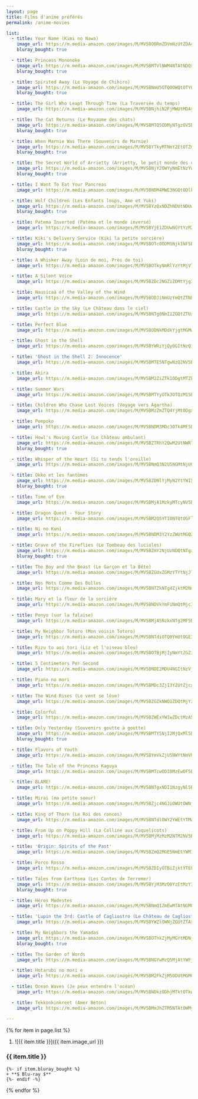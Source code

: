 ```yaml
---
layout: page
title: Films d'anime préférés
permalink: /anime-movies

list:
  - title: Your Name (Kimi no Nawa)
    image_url: https://m.media-amazon.com/images/M/MV5BODRmZDVmNzUtZDA4ZC00NjhkLWI2M2UtN2M0ZDIzNDcxYThjL2ltYWdlXkEyXkFqcGdeQXVyNTk0MzMzODA@._V1_UX1000_.jpg
    bluray_bought: true

  - title: Princess Mononoke
    image_url: https://m.media-amazon.com/images/M/MV5BMTVlNWM4NTAtNDQxYi00YWU5LWIwM2MtZmVjYWFmODZiODE5XkEyXkFqcGdeQXVyNjU0OTQ0OTY@._V1_UX1000_.jpg
    bluray_bought: true

  - title: Spirited Away (Le Voyage de Chihiro)
    image_url: https://m.media-amazon.com/images/M/MV5BNmU5OTQ0OWQtOTY0OS00Yjg4LWE1NDYtNDRhYWMxYWY4OTMwXkEyXkFqcGdeQXVyNjU0OTQ0OTY@._V1_UX1000_.jpg
    bluray_bought: true

  - title: The Girl Who Leapt Through Time (La Traversée du temps)
    image_url: https://m.media-amazon.com/images/M/MV5BNjhiN2FjMWUtMDAyMi00ODJkLWE3MDgtODJlYTA1NDk5M2MyXkEyXkFqcGdeQXVyMTMxODk2OTU@._V1_UX1000_.jpg

  - title: The Cat Returns (Le Royaume des chats)
    image_url: https://m.media-amazon.com/images/M/MV5BMTQ5ODMyNTgzOV5BMl5BanBnXkFtZTcwNDM4ODAyNw@@._V1_UX1000_.jpg
    bluray_bought: true

  - title: When Marnie Was There (Souvenirs de Marnie)
    image_url: https://m.media-amazon.com/images/M/MV5BYTkyMTNmY2EtOTZmYi00YWU4LTgxN2UtZWU0NTI0OGFkMWRjXkEyXkFqcGdeQXVyMzg2MzE2OTE@._V1_UX1000_.jpg
    bluray_bought: true

  - title: The Secret World of Arrietty (Arrietty, le petit monde des chapardeurs)
    image_url: https://m.media-amazon.com/images/M/MV5BNjY2OWYyNmEtNzYwMy00OGU4LWI4YzgtMWZjZDUwYWZlYjA3XkEyXkFqcGdeQXVyODU2MDg1NzU@._V1_UX1000_.jpg
    bluray_bought: true

  - title: I Want To Eat Your Pancreas
    image_url: https://m.media-amazon.com/images/M/MV5BNDM4MWE3NGQtODlkYS00NWU5LTg3ZjMtMTEyNjljOWI4NWIxXkEyXkFqcGdeQXVyNzkzODk2Mzc@._V1_UX1000_.jpg

  - title: Wolf Children (Les Enfants loups, Ame et Yuki)
    image_url: https://m.media-amazon.com/images/M/MV5BYzQxNDZhNDUtNDUwOC00NjQyLTg2OWUtZWVlYThjYjYyMTc2XkEyXkFqcGdeQXVyNTAyODkwOQ@@._V1_UX1000_.jpg
    bluray_bought: true

  - title: Patema Inverted (Patéma et le monde inversé)
    image_url: https://m.media-amazon.com/images/M/MV5BYjE1ZDUwNGYtYzM2Ni00NzhiLWFjOTAtMDM4ZDRiNzM5NTkxXkEyXkFqcGdeQXVyMjQ1NjEyNzE@._V1_UX1000_.jpg

  - title: Kiki's Delivery Service (Kiki la petite sorcière)
    image_url: https://m.media-amazon.com/images/M/MV5BOTc0ODM1Njk1NF5BMl5BanBnXkFtZTcwMDI5OTEyNw@@._V1_UX1000_.jpg
    bluray_bought: true

  - title: A Whisker Away (Loin de moi, Près de toi)
    image_url: https://m.media-amazon.com/images/M/MV5BOTkyNmRlYzYtMjVlOC00ZjJjLWE2YzgtMmM5Mjg3MmIyMmU3XkEyXkFqcGdeQXVyODc0OTEyNDU@._V1_UX1000_.jpg

  - title: A Silent Voice
    image_url: https://m.media-amazon.com/images/M/MV5BZDc2NGZiZDMtYjg3Ni00ZDhkLThlYWEtMzQwMDBlZDQzOWQ2XkEyXkFqcGdeQXVyNjc3OTE4Nzk@._V1_UX1000_.jpg

  - title: Nausicaä of the Valley of the Wind
    image_url: https://m.media-amazon.com/images/M/MV5BODJiNmUzYmQtZTNhNS00NjY0LThmYjMtOTliOTM1NTdkYzY1XkEyXkFqcGdeQXVyNjU0OTQ0OTY@._V1_UX1000_.jpg

  - title: Castle in the Sky (Le Château dans le ciel)
    image_url: https://m.media-amazon.com/images/M/MV5BNTg0NmI1ZGQtZTUxNC00NTgxLThjMDUtZmRlYmEzM2MwOWYwXkEyXkFqcGdeQXVyMzM4MjM0Nzg@._V1_UX1000_.jpg

  - title: Perfect Blue
    image_url: https://m.media-amazon.com/images/M/MV5BODNkMDdkYjgtMGMwNy00OGRkLWJjYTUtMjMwMWE1N2E2ZTc0XkEyXkFqcGdeQXVyNjUxMDQ0MTg@._V1_UX1000_.jpg

  - title: Ghost in the Shell
    image_url: https://m.media-amazon.com/images/M/MV5BYWRiYjQyOGItNzQ1Mi00MGI1LWE3NjItNTg1ZDQwNjUwNDM2XkEyXkFqcGdeQXVyNTAyODkwOQ@@._V1_UX1000_.jpg

  - title: 'Ghost in the Shell 2: Innocence'
    image_url: https://m.media-amazon.com/images/M/MV5BMTE5NTgwNzQ2NV5BMl5BanBnXkFtZTYwOTM4MTY3._V1_UX1000_.jpg

  - title: Akira
    image_url: https://m.media-amazon.com/images/M/MV5BM2ZiZTk1ODgtMTZkNS00NTYxLWIxZTUtNWExZGYwZTRjODViXkEyXkFqcGdeQXVyMTE2MzA3MDM@._V1_UX1000_.jpg

  - title: Summer Wars
    image_url: https://m.media-amazon.com/images/M/MV5BMTYyOTk3OTQzM15BMl5BanBnXkFtZTcwMjU4NDYyNA@@._V1_UX1000_.jpg

  - title: Children Who Chase Lost Voices (Voyage vers Agartha)
    image_url: https://m.media-amazon.com/images/M/MV5BMzZmZTQ4YjMtODgxYS00NDBlLTgyYWYtNWFkNjVhZGUyODRlL2ltYWdlXkEyXkFqcGdeQXVyNTAyODkwOQ@@._V1_UX1000_.jpg

  - title: Pompoko
    image_url: https://m.media-amazon.com/images/M/MV5BNDM3MDc3OTk4MF5BMl5BanBnXkFtZTcwMzQ2ODIyNw@@._V1_UX1000_.jpg

  - title: Howl's Moving Castle (Le Château ambulant)
    image_url: https://m.media-amazon.com/images/M/MV5BZTRhY2QwM2UtNWRlNy00ZWQwLTg3MjktZThmNjQ3NTdjN2IxXkEyXkFqcGdeQXVyMzg2MzE2OTE@._V1_UX1000_.jpg
    bluray_bought: true

  - title: Whisper of the Heart (Si tu tends l'oreille)
    image_url: https://m.media-amazon.com/images/M/MV5BNmQ3N2U5NGMtNjU0MS00YTQzLWE1ZDctZDU5M2M5NTNjOGRmXkEyXkFqcGdeQXVyNTAyODkwOQ@@._V1_UX1000_.jpg

  - title: Okko et les fantômes
    image_url: https://m.media-amazon.com/images/M/MV5BZDNlYjMyN2YtYWI5OC00MTY0LTgxZWQtZDAwZWFjNzhlOGVjXkEyXkFqcGdeQXVyNjYxNzY5MjE@._V1_UX1000_.jpg
    bluray_bought: true

  - title: Time of Eve
    image_url: https://m.media-amazon.com/images/M/MV5BMjA1MzkyMTcyNV5BMl5BanBnXkFtZTcwNzA3MDk2OA@@._V1_UX1000_.jpg

  - title: Dragon Quest - Your Story
    image_url: https://m.media-amazon.com/images/M/MV5BM2Q5YTI0NTQtOGFlOC00MTEzLTg2NDYtM2VhNDk1ZTllNTNiXkEyXkFqcGdeQXVyMjU0ODQ5NTA@._V1_UX1000_.jpg

  - title: Ni no Kuni
    image_url: https://m.media-amazon.com/images/M/MV5BNDM3Y2YzZWUtMGQ2Yy00NDQ0LThmMjEtMWE3Mjc4YzcwODZhXkEyXkFqcGdeQXVyNjc3MjQzNTI@._V1_UX1000_.jpg

  - title: Grave of the Fireflies (Le Tombeau des lucioles)
    image_url: https://m.media-amazon.com/images/M/MV5BZmY2NjUzNDQtNTgxNC00M2Q4LTljOWQtMjNjNDBjNWUxNmJlXkEyXkFqcGdeQXVyNTA4NzY1MzY@._V1_UX1000_.jpg
    bluray_bought: true

  - title: The Boy and the Beast (Le Garçon et la Bête)
    image_url: https://m.media-amazon.com/images/M/MV5BZGUxZGMzYTYtNjJlMS00OGQ5LTg5YjItN2JjM2Y2NjQzMzdkL2ltYWdlXkEyXkFqcGdeQXVyNTAyODkwOQ@@._V1_UX1000_.jpg

  - title: Nos Mots Comme Des Bulles
    image_url: https://m.media-amazon.com/images/M/MV5BNTZkNTg4ZjktM2NmNC00NjA5LTgwZDktOWRjZjQyMDI1ZjIwXkEyXkFqcGdeQXVyMTEzMTI1Mjk3._V1_UX1000_.jpg

  - title: Mary et la fleur de la sorcière
    image_url: https://m.media-amazon.com/images/M/MV5BNDVkYmFiNmQtMjc3Ni00YTY5LTk0NTAtZDc4YjZiZjU2YjNlXkEyXkFqcGdeQXVyMjM4NTM5NDY@._V1_UX1000_.jpg

  - title: Ponyo (sur la falaise)
    image_url: https://m.media-amazon.com/images/M/MV5BMjA5NzkxNTg2MF5BMl5BanBnXkFtZTcwMTA3MjU1Mg@@._V1_UX1000_.jpg

  - title: My Neighbor Totoro (Mon voisin Totoro)
    image_url: https://m.media-amazon.com/images/M/MV5BNTdiOTQ0YmUtOGE3YS00NDg5LWI3YTEtNDAxZmE0MzRmZWM5L2ltYWdlXkEyXkFqcGdeQXVyNTAyODkwOQ@@._V1_UX1000_.jpg

  - title: Rizu to aoi tori (Liz et l'oiseau bleu)
    image_url: https://m.media-amazon.com/images/M/MV5BOTBjMjIyNmYtZGZiZi00ZGMzLTliZWUtYzU1MGM4OTFkZGMxXkEyXkFqcGdeQXVyMTk2MDc1MjQ@._V1_UX1000_.jpg

  - title: 5 Centimeters Per Second
    image_url: https://m.media-amazon.com/images/M/MV5BNDE2MDU4NGItNzVjMC00MjY1LWExNTEtOWQ5ZTgyMzJmMzc2XkEyXkFqcGdeQXVyMTMxODk2OTU@._V1_UX1000_.jpg

  - title: Piano no mori
    image_url: https://m.media-amazon.com/images/M/MV5BMDc3ZjI3Y2UtZjcxNC00NDA0LTgwOTQtZjEwYmIzZTk1MTM5XkEyXkFqcGdeQXVyMzA3NDI5NTQ@._V1_UX1000_.jpg

  - title: The Wind Rises (Le vent se lève)
    image_url: https://m.media-amazon.com/images/M/MV5BZGZkNWQ1ZDQtMjYzNy00NmYxLWEwMDEtNjY2Y2U2ZWEyOGQ5L2ltYWdlXkEyXkFqcGdeQXVyNTAyODkwOQ@@._V1_UX1000_.jpg

  - title: Colorful
    image_url: https://m.media-amazon.com/images/M/MV5BZWExYWIwZDctMzA5YS00ZDNiLTk1MDgtMzA4YjZhMDMwYmYwXkEyXkFqcGdeQXVyMjIxNDMzMTg@._V1_UX1000_.jpg

  - title: Only Yesterday (Souvenirs goutte à goutte)
    image_url: https://m.media-amazon.com/images/M/MV5BMTY5NjI2MjQxMl5BMl5BanBnXkFtZTgwMDA2MzM2NzE@._V1_UX1000_.jpg
    bluray_bought: true

  - title: Flavors of Youth
    image_url: https://m.media-amazon.com/images/M/MV5BYmVkZjU5NWYtNmVhNC00Y2FjLWFiZGUtZGRlMzk3M2YzYmI5XkEyXkFqcGdeQXVyMTk2MDc1MjQ@._V1_UX1000_.jpg

  - title: The Tale of the Princess Kaguya
    image_url: https://m.media-amazon.com/images/M/MV5BMTcwODI0MzEwOF5BMl5BanBnXkFtZTgwNjkyNTEwMTE@._V1_UX1000_.jpg

  - title: BLAME!
    image_url: https://m.media-amazon.com/images/M/MV5BNTgxNDI1NzgyNl5BMl5BanBnXkFtZTgwMTgzNTIzMjI@._V1_UX1000_.jpg

  - title: Mirai (ma petite soeur)
    image_url: https://m.media-amazon.com/images/M/MV5BZjc4NGJiOWUtOWNjOS00M2QzLWFlMmMtMTU3ODMzNWU5ODk4XkEyXkFqcGdeQXVyMTMxODk2OTU@._V1_UX1000_.jpg

  - title: King of Thorn (Le Roi des ronces)
    image_url: https://m.media-amazon.com/images/M/MV5BNTdlOWY2YWEtYTMwYS00MGI0LWJlMzctZGY3YzY3NWUxOTkxXkEyXkFqcGdeQXVyOTExODQ3OQ@@._V1_UX1000_.jpg

  - title: From Up on Poppy Hill (La Colline aux Coquelicots)
    image_url: https://m.media-amazon.com/images/M/MV5BMjMzMzM2NTM2NV5BMl5BanBnXkFtZTcwNTk4OTYwOQ@@._V1_UX1000_.jpg

  - title: 'Origin: Spirits of the Past'
    image_url: https://m.media-amazon.com/images/M/MV5BZmQ2MGE5NmEtYWM1OS00ZDc3LWJlNTMtNGU3YTQ1NDVlNDdiXkEyXkFqcGdeQXVyODU2MDg1NzU@._V1_UX1000_.jpg

  - title: Porco Rosso
    image_url: https://m.media-amazon.com/images/M/MV5BZDIyOTBiZjktYTE0NS00ZGE2LWEzM2YtMzM0MWI2YzIzMGM2L2ltYWdlXkEyXkFqcGdeQXVyNTAyODkwOQ@@._V1_UX1000_.jpg

  - title: Tales from Earthsea (Les Contes de Terremer)
    image_url: https://m.media-amazon.com/images/M/MV5BYjM3MzQ0YzEtMzY3My00YjhlLThjYWQtNjY5ZTYwYWRkNjhjL2ltYWdlXkEyXkFqcGdeQXVyNTAyODkwOQ@@._V1_UX1000_.jpg
    bluray_bought: true

  - title: Héros Modestes
    image_url: https://m.media-amazon.com/images/M/MV5BNmQ1ZmEwMTAtNGM0NS00OTcxLTk5MmMtYjEwNmIyOTg1MzkzXkEyXkFqcGdeQXVyNTQ5NzQ2NjQ@._V1_UX1000_.jpg

  - title: 'Lupin the 3rd: Castle of Cagliostro (Le Château de Cagliostro)'
    image_url: https://m.media-amazon.com/images/M/MV5BYWZlOWNjZGUtZTAxMi00MWIxLTlkYTUtYmE5ZWNjMWRlMTA3XkEyXkFqcGdeQXVyNTc5OTMwOTQ@._V1_UX1000_.jpg

  - title: My Neighbors the Yamadas
    image_url: https://m.media-amazon.com/images/M/MV5BOThkZjMyMGYtMDNjNy00NjcwLTk1NmEtZmQwYTliMmM4YjBhXkEyXkFqcGdeQXVyMzM4NjcxOTc@._V1_UX1000_.jpg
    bluray_bought: true

  - title: The Garden of Words
    image_url: https://m.media-amazon.com/images/M/MV5BNGYwMzQ5MjAtYWFjMy00ZTc1LTlkODQtM2Q5YzYzOWVkYTdhXkEyXkFqcGdeQXVyNjY1OTY4MTk@._V1_UX1000_.jpg

  - title: Hotarubi no mori e
    image_url: https://m.media-amazon.com/images/M/MV5BM2FkZjM5ODUtMGM0OC00ZTk2LWFjZDYtNmIzMGRhZWY0MjExXkEyXkFqcGdeQXVyNDgyODgxNjE@._V1_UX1000_.jpg

  - title: Ocean Waves (Je peux entendre l'océan)
    image_url: https://m.media-amazon.com/images/M/MV5BNDkzODhjMTktOTkwZS00MGQ3LTg4MGUtMDA5NWI2Y2ZiMzhjXkEyXkFqcGdeQXVyMTMxODk2OTU@._V1_UX1000_.jpg

  - title: Tekkonkinkreet (Amer Béton)
    image_url: https://m.media-amazon.com/images/M/MV5BMmJhZTM5NTAtOWMyOS00MDczLThkMjMtMGU0ZjdiODhlMGFlXkEyXkFqcGdeQXVyMzQ4NDEyNzM@._V1_UX1000_.jpg

---
```


{% for item in page.list %}
1. ![{{ item.title }}]({{ item.image_url }})
### {{ item.title }}
    {%- if item.bluray_bought %}
    + **$ Blu-ray $**
    {%- endif -%}
{% endfor %}
